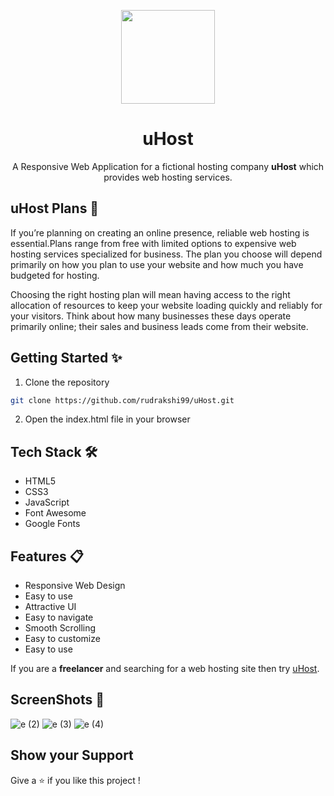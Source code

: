 
<p align="center"><img src ="https://user-images.githubusercontent.com/55245862/209439682-702cfc5e-293a-4505-82cc-d6943fc369df.png" height=150px width=150px >
  <h1 align="center">uHost</h1>
  <p align="center">A Responsive Web Application for a fictional hosting company <b>uHost</b> which provides web hosting services.

</p>

## uHost Plans 📜

If you’re planning on creating an online presence, reliable web hosting is essential.Plans range from free with limited options to expensive web hosting services specialized for business. The plan you choose will depend primarily on how you plan to use your website and how much you have budgeted for hosting.

Choosing the right hosting plan will mean having access to the right allocation of resources to keep your website loading quickly and reliably for your visitors. Think about how many businesses these days operate primarily online; their sales and business leads come from their website.

## Getting Started ✨

1. Clone the repository

```bash
git clone https://github.com/rudrakshi99/uHost.git
```

2. Open the index.html file in your browser

## Tech Stack 🛠️

- HTML5
- CSS3
- JavaScript
- Font Awesome
- Google Fonts

## Features 📋

- Responsive Web Design
- Easy to use
- Attractive UI
- Easy to navigate
- Smooth Scrolling
- Easy to customize
- Easy to use

If you are a **freelancer** and searching for a web hosting site then try [uHost](https://rudrakshi99.github.io/uHost/index.html).

## ScreenShots 📸

![e (2)](https://user-images.githubusercontent.com/55245862/108162499-402de900-7113-11eb-92dc-c83e43f00068.png)
![e (3)](https://user-images.githubusercontent.com/55245862/108162492-3e642580-7113-11eb-976d-d0d82ae83e7a.png)
![e (4)](https://user-images.githubusercontent.com/55245862/108162485-3c01cb80-7113-11eb-9e7f-b4d2097ee989.png)

## Show your Support

Give a ⭐️ if you like this project !
